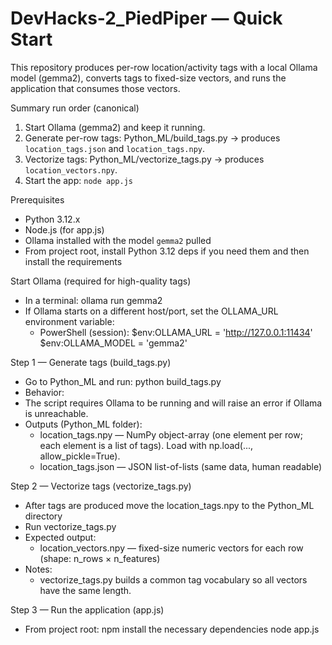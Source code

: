 # DevHacks-2_PiedPiper — Quick Start

This repository produces per-row location/activity tags with a local Ollama model (gemma2), converts tags to fixed-size vectors, and runs the application that consumes those vectors.

Summary run order (canonical)
1. Start Ollama (gemma2) and keep it running.
2. Generate per-row tags: Python_ML/build_tags.py → produces `location_tags.json` and `location_tags.npy`.
3. Vectorize tags: Python_ML/vectorize_tags.py → produces `location_vectors.npy`.
4. Start the app: `node app.js`

Prerequisites
- Python 3.12.x
- Node.js (for app.js)
- Ollama installed with the model `gemma2` pulled
- From project root, install Python 3.12 deps if you need them and then install the requirements

Start Ollama (required for high-quality tags)
- In a terminal:
  ollama run gemma2
- If Ollama starts on a different host/port, set the OLLAMA_URL environment variable:
  - PowerShell (session):
    $env:OLLAMA_URL = 'http://127.0.0.1:11434'
    $env:OLLAMA_MODEL = 'gemma2'

Step 1 — Generate tags (build_tags.py)
- Go to Python_ML and run:
  python build_tags.py
- Behavior:
- The script requires Ollama to be running and will raise an error if Ollama is unreachable.
- Outputs (Python_ML folder):
  - location_tags.npy — NumPy object-array (one element per row; each element is a list of tags). Load with np.load(..., allow_pickle=True).
  - location_tags.json — JSON list-of-lists (same data, human readable)

Step 2 — Vectorize tags (vectorize_tags.py)
- After tags are produced move the location_tags.npy to the Python_ML directory
- Run vectorize_tags.py
- Expected output:
  - location_vectors.npy — fixed-size numeric vectors for each row (shape: n_rows × n_features)
- Notes:
  - vectorize_tags.py builds a common tag vocabulary so all vectors have the same length.

Step 3 — Run the application (app.js)
- From project root:
  npm install the necessary dependencies 
  node app.js
